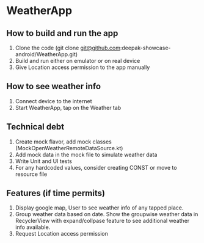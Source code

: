 # WeatherApp

## How to build and run the app
1. Clone the code
   (git clone git@github.com:deepak-showcase-android/WeatherApp.git)
2. Build and run either on emulator or on real device
3. Give Location access permission to the app manually  

## How to see weather info
1. Connect device to the internet
2. Start WeatherApp, tap on the Weather tab

## Technical debt
1. Create mock flavor, add mock classes (MockOpenWeatherRemoteDataSource.kt)
2. Add mock data in the mock file to simulate weather data
3. Write Unit and UI tests
4. For any hardcoded values, consider creating CONST or move to resource file 

## Features (if time permits)
1. Display google map, User to see weather info of any tapped place. 
2. Group weather data based on date. Show the groupwise weather data in RecyclerView with expand/collpase feature to see additional weather info available.
3. Request Location access permission

